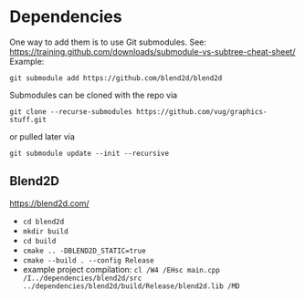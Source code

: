 # Dependencies

One way to add them is to use Git submodules. See: https://training.github.com/downloads/submodule-vs-subtree-cheat-sheet/
Example:

```
git submodule add https://github.com/blend2d/blend2d
```

Submodules can be cloned with the repo via 

```
git clone --recurse-submodules https://github.com/vug/graphics-stuff.git
```

or pulled later via

```
git submodule update --init --recursive
```

## Blend2D

https://blend2d.com/

* `cd blend2d`
* `mkdir build`
* `cd build`
* `cmake .. -DBLEND2D_STATIC=true`
* `cmake --build . --config Release`
* example project compilation: `cl /W4 /EHsc main.cpp /I../dependencies/blend2d/src ../dependencies/blend2d/build/Release/blend2d.lib /MD`